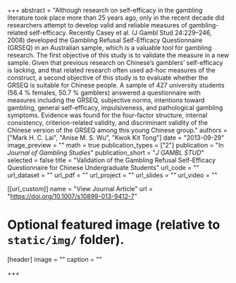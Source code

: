 +++
abstract = "Although research on self-efficacy in the gambling literature took place more than 25 years ago, only in the recent decade did researchers attempt to develop valid and reliable measures of gambling-related self-efficacy. Recently Casey et al. (J Gambl Stud 24:229–246, 2008) developed the Gambling Refusal Self-Efficacy Questionnaire (GRSEQ) in an Australian sample, which is a valuable tool for gambling research. The first objective of this study is to validate the measure in a new sample. Given that previous research on Chinese’s gamblers’ self-efficacy is lacking, and that related research often used ad-hoc measures of the construct, a second objective of this study is to evaluate whether the GRSEQ is suitable for Chinese people. A sample of 427 university students (56.4 % females, 50.7 % gamblers) answered a questionnaire with measures including the GRSEQ, subjective norms, intentions toward gambling, general self-efficacy, impulsiveness, and pathological gambling symptoms. Evidence was found for the four-factor structure, internal consistency, criterion-related validity, and discriminant validity of the Chinese version of the GRSEQ among this young Chinese group."
authors = ["Mark H. C. Lai", "Anise M. S. Wu", "Kwok Kit Tong"]
date = "2013-09-29"
image_preview = ""
math = true
publication_types = ["2"]
publication = "In *Journal of Gambling Studies*"
publication_short = "*J GAMBL STUD*"
selected = false
title = "Validation of the Gambling Refusal Self-Efficacy Questionnaire for Chinese Undergraduate Students"
url_code = ""
url_dataset = ""
url_pdf = ""
url_project = ""
url_slides = ""
url_video = ""

[[url_custom]]
name = "View Journal Article"
url = "https://doi.org/10.1007/s10899-013-9412-7"

# Optional featured image (relative to `static/img/` folder).
[header]
image = ""
caption = ""

+++


